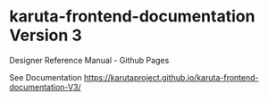 # karuta-frontend-documentation Version 3
Designer Reference Manual - Github Pages

See Documentation https://karutaproject.github.io/karuta-frontend-documentation-V3/
